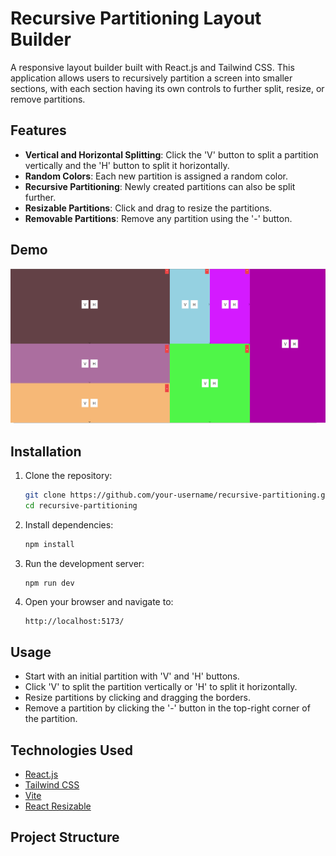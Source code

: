 # Recursive Partitioning Layout Builder

A responsive layout builder built with React.js and Tailwind CSS. This application allows users to recursively partition a screen into smaller sections, with each section having its own controls to further split, resize, or remove partitions.

## Features

- **Vertical and Horizontal Splitting**: Click the 'V' button to split a partition vertically and the 'H' button to split it horizontally.
- **Random Colors**: Each new partition is assigned a random color.
- **Recursive Partitioning**: Newly created partitions can also be split further.
- **Resizable Partitions**: Click and drag to resize the partitions.
- **Removable Partitions**: Remove any partition using the '-' button.

## Demo

![Recursive Partitioning Layout Builder](./recursive.png)

## Installation

1. Clone the repository:

    ```bash
    git clone https://github.com/your-username/recursive-partitioning.git
    cd recursive-partitioning
    ```

2. Install dependencies:

    ```bash
    npm install
    ```

3. Run the development server:

    ```bash
    npm run dev
    ```

4. Open your browser and navigate to:

    ```
    http://localhost:5173/
    ```

## Usage

- Start with an initial partition with 'V' and 'H' buttons.
- Click 'V' to split the partition vertically or 'H' to split it horizontally.
- Resize partitions by clicking and dragging the borders.
- Remove a partition by clicking the '-' button in the top-right corner of the partition.

## Technologies Used

- [React.js](https://reactjs.org/)
- [Tailwind CSS](https://tailwindcss.com/)
- [Vite](https://vitejs.dev/)
- [React Resizable](https://react-grid-layout.github.io/react-resizable/index.html/)



## Project Structure

